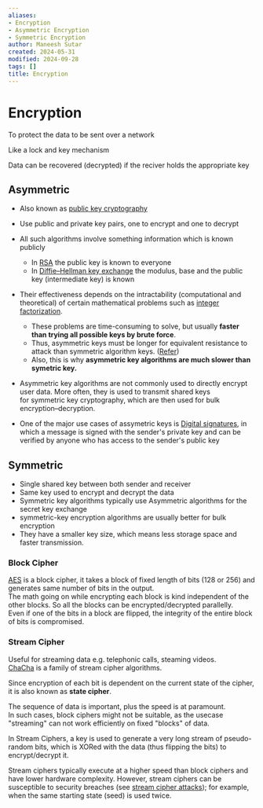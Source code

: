 ```yaml
---
aliases:
- Encryption
- Asymmetric Encryption
- Symmetric Encryption
author: Maneesh Sutar
created: 2024-05-31
modified: 2024-09-28
tags: []
title: Encryption
---
```


# Encryption

To protect the data to be sent over a network

Like a lock and key mechanism

Data can be recovered (decrypted) if the reciver holds the appropriate key

## Asymmetric

* Also known as [public key cryptography](https://en.wikipedia.org/wiki/Public_key_cryptography "Public key cryptography")

* Use public and private key pairs, one to encrypt and one to decrypt

* All such algorithms involve something information which is known publicly
  
  * In [RSA](rsa.md) the public key is known to everyone
  * In [Diffie–Hellman key exchange](dh.md) the modulus, base and the public key (intermediate key) is known
* Their effectiveness depends on the intractability (computational and theoretical) of certain mathematical problems such as [integer factorization](https://en.wikipedia.org/wiki/Integer_factorization "Integer factorization").
  
  * These problems are time-consuming to solve, but usually **faster than trying all possible keys by brute force**.
  * Thus, asymmetric keys must be longer for equivalent resistance to attack than symmetric algorithm keys. ([Refer](https://en.wikipedia.org/wiki/Key_size#Asymmetric_algorithm_key_lengths))
  * Also, this is why **asymmetric key algorithms are much slower than symetric key.**
* Asymmetric key algorithms are not commonly used to directly encrypt user data. More often, they is used to transmit shared keys for symmetric key cryptography, which are then used for bulk encryption–decryption.

* One of the major use cases of assymetric keys is [Digital signatures](https://en.wikipedia.org/wiki/Digital_signature "Digital signature"), in which a message is signed with the sender's private key and can be verified by anyone who has access to the sender's public key

## Symmetric

* Single shared key between both sender and receiver
* Same key used to encrypt and decrypt the data
* Symmetric key algorithms typically use Asymmetric algorithms for the secret key exchange
* symmetric-key encryption algorithms are usually better for bulk encryption
* They have a smaller key size, which means less storage space and faster transmission.

### Block Cipher

[AES](aes.md) is a block cipher, it takes a block of fixed length of bits (128 or 256) and generates same number of bits in the output.  
The math going on while encrypting each block is kind independent of the other blocks. So all the blocks can be encrypted/decrypted parallelly.  
Even if one of the bits in a block are flipped, the integrity of the entire block of bits is compromised.

### Stream Cipher

Useful for streaming data e.g.  telephonic calls, steaming videos.  
[ChaCha](chacha.md) is a family of stream cipher algorithms.

Since encryption of each bit is dependent on the current state of the cipher, it is also known as **state cipher**.

The sequence of data is important, plus the speed is at paramount.  
In such cases, block ciphers might not be suitable, as the usecase "streaming" can not work efficiently on fixed "blocks" of data.

In Stream Ciphers, a key is used to generate a very long stream of pseudo-random bits, which is XORed with the data (thus flipping the bits) to encrypt/decrypt it.

Stream ciphers typically execute at a higher speed than block ciphers and have lower hardware complexity. However, stream ciphers can be susceptible to security breaches (see [stream cipher attacks](https://en.wikipedia.org/wiki/Stream_cipher_attack "Stream cipher attack")); for example, when the same starting state (seed) is used twice.
